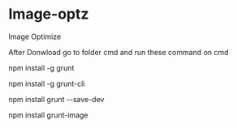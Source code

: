 # Image-optz
Image Optimize

After Donwload go to folder cmd and run these command on cmd 

npm install -g grunt

npm install -g grunt-cli

npm install grunt --save-dev

npm install grunt-image

